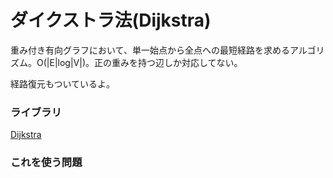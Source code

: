 # ダイクストラ法(Dijkstra) <br>

重み付き有向グラフにおいて、単一始点から全点への最短経路を求めるアルゴリズム。O(|E|log|V|)。正の重みを持つ辺しか対応してない。<br>

経路復元もついているよ。

### ライブラリ<br>

[Dijkstra](https://github.com/kk-katayama/com_pro/blob/master/Graph/Shortest_Pass/Dijkstra/lib/Dijkstra_temp_2.cpp) <br>

### これを使う問題 <br>
